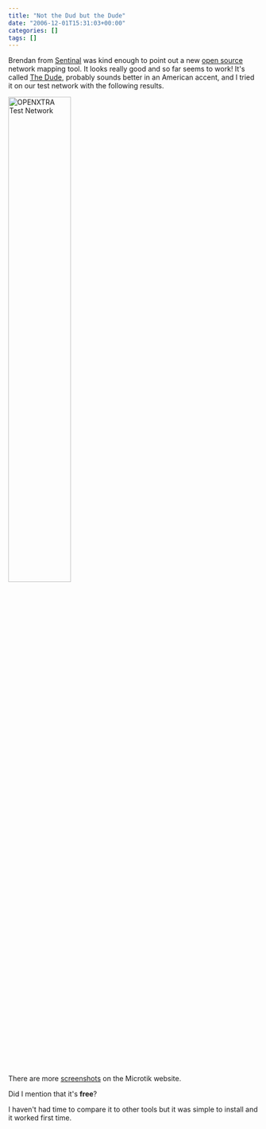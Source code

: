 ```yaml
---
title: "Not the Dud but the Dude"
date: "2006-12-01T15:31:03+00:00"
categories: []
tags: []
---
```


Brendan from <a href="http://www.secure-eserver.com/">Sentinal</a> was kind enough to point out a new <a href="http://en.wikipedia.org/wiki/Open_source">open source </a> network mapping tool. It looks really good and so far seems to work! It's called <a href="http://www.mikrotik.com/thedude.php">The Dude</a>, probably sounds better in an American accent, and I tried it on our test network with the following results.

<a href="http://www.openxtra.co.uk/images/thedude/openxtra-test-network.gif" target="new"><img src="http://www.openxtra.co.uk/images/thedude/openxtra-test-network.gif" alt="OPENXTRA Test Network" width="50%" height="50%" /></a>

There are more <a href="http://www.mikrotik.com/screenshots.php">screenshots</a> on the Microtik website.

Did I mention that it's <strong>free</strong>?

I haven't had time to compare it to other tools but it was simple to install and it worked first time.
